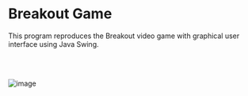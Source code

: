 # Breakout Game

This program reproduces the Breakout video game with graphical user interface using Java Swing.

<br>
<br>

![image](https://user-images.githubusercontent.com/66841718/117079109-23b04e80-ad09-11eb-98a0-2eec20fed6dd.png)

